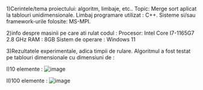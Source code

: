 1)Cerintele/tema proiectului: algoritm, limbaje, etc..
Topic: Merge sort aplicat la tablouri unidimensionale.
Limbaj programare utilizat : C++.
Sisteme si/sau framework-urile folosite: MS-MPI.

2)info despre masinii pe care ati rulat codul :
Procesor: Intel Core I7-1165G7 2.8 GHz
RAM : 8GB
Sistem de operare : Windows 11

3)Rezultatele experimentale, adica timpii de rulare.
Algoritmul a fost testat pe tablouri dimensionale cu dimensiuni de :

I)10 elemente :
![image](https://github.com/user-attachments/assets/8d23ca74-0785-400e-9ce8-c55f57c156fd)



II)100 elemente :
![image](https://github.com/user-attachments/assets/4e84a4e0-faa3-426e-a8fc-cf45925296de)

